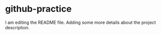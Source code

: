 # github-practice
I am editing the README file. Adding some more details about the project description.
